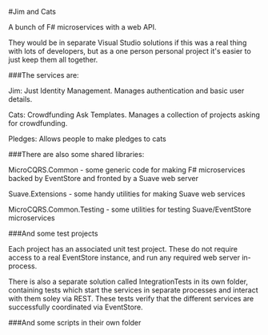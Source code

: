 #Jim and Cats

A bunch of F# microservices with a web API.

They would be in separate Visual Studio solutions if this was a real thing with lots of developers, but as a one person personal project it's easier to just keep them all together.

###The services are:

Jim: Just Identity Management. Manages authentication and basic user details.

Cats: Crowdfunding Ask Templates. Manages a collection of projects asking for crowdfunding.

Pledges: Allows people to make pledges to cats

###There are also some shared libraries:

MicroCQRS.Common - some generic code for making F# microservices backed by EventStore and fronted by a Suave web server

Suave.Extensions - some handy utilities for making Suave web services

MicroCQRS.Common.Testing - some utilities for testing Suave/EventStore microservices

###And some test projects

Each project has an associated unit test project. These do not require access to a real EventStore instance, and run any required web server in-process.

There is also a separate solution called IntegrationTests in its own folder, containing tests which start the services in separate processes and interact with them soley via REST. These tests verify that the different services are successfully coordinated via EventStore.

###And some scripts in their own folder